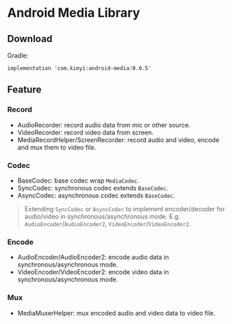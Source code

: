 # Android Media Library

## Download
Gradle:
```
implementation 'com.kimyi:android-media:0.0.5'
```

## Feature
### Record
- AudioRecorder: record audio data from mic or other source.
- VideoRecorder: record video data from screen.
- MediaRecordHelper/ScreenRecorder: record audio and video, encode and mux them to video file.

### Codec
- BaseCodec: base codec wrap `MediaCodec`.
- SyncCodec: synchronous codec extends `BaseCodec`.
- AsyncCodec: asynchronous codec extends `BaseCodec`.   

> Extending `SyncCodec` or `AsyncCodec` to implement encoder/decoder for audio/video in synchronous/asynchronous mode. 
> E.g. `AudioEncoder`/`AudioEncoder2`, `VideoEncoder`/`VideoEncoder2`.

### Encode
- AudioEncoder/AudioEncoder2: encode audio data in synchronous/asynchronous mode.
- VideoEncoder/VideoEncoder2: encode video data in synchronous/asynchronous mode.

### Mux
- MediaMuxerHelper: mux encoded audio and video data to video file.